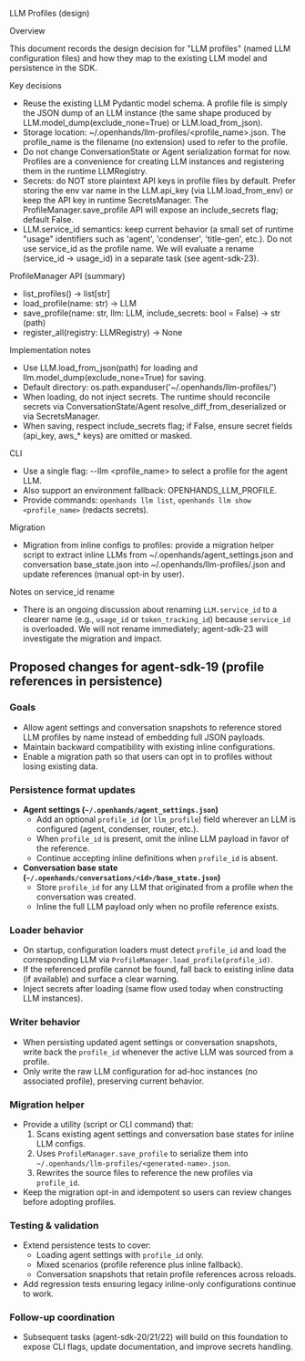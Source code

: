 LLM Profiles (design)

Overview

This document records the design decision for "LLM profiles" (named LLM configuration files) and how they map to the existing LLM model and persistence in the SDK.

Key decisions

- Reuse the existing LLM Pydantic model schema. A profile file is simply the JSON dump of an LLM instance (the same shape produced by LLM.model_dump(exclude_none=True) or LLM.load_from_json).
- Storage location: ~/.openhands/llm-profiles/<profile_name>.json. The profile_name is the filename (no extension) used to refer to the profile.
- Do not change ConversationState or Agent serialization format for now. Profiles are a convenience for creating LLM instances and registering them in the runtime LLMRegistry.
- Secrets: do NOT store plaintext API keys in profile files by default. Prefer storing the env var name in the LLM.api_key (via LLM.load_from_env) or keep the API key in runtime SecretsManager. The ProfileManager.save_profile API will expose an include_secrets flag; default False.
- LLM.service_id semantics: keep current behavior (a small set of runtime "usage" identifiers such as 'agent', 'condenser', 'title-gen', etc.). Do not use service_id as the profile name. We will evaluate a rename (service_id -> usage_id) in a separate task (see agent-sdk-23).

ProfileManager API (summary)

- list_profiles() -> list[str]
- load_profile(name: str) -> LLM
- save_profile(name: str, llm: LLM, include_secrets: bool = False) -> str (path)
- register_all(registry: LLMRegistry) -> None

Implementation notes

- Use LLM.load_from_json(path) for loading and llm.model_dump(exclude_none=True) for saving.
- Default directory: os.path.expanduser('~/.openhands/llm-profiles/')
- When loading, do not inject secrets. The runtime should reconcile secrets via ConversationState/Agent resolve_diff_from_deserialized or via SecretsManager.
- When saving, respect include_secrets flag; if False, ensure secret fields (api_key, aws_* keys) are omitted or masked.

CLI

- Use a single flag: --llm <profile_name> to select a profile for the agent LLM.
- Also support an environment fallback: OPENHANDS_LLM_PROFILE.
- Provide commands: `openhands llm list`, `openhands llm show <profile_name>` (redacts secrets).

Migration

- Migration from inline configs to profiles: provide a migration helper script to extract inline LLMs from ~/.openhands/agent_settings.json and conversation base_state.json into ~/.openhands/llm-profiles/<name>.json and update references (manual opt-in by user).

Notes on service_id rename

- There is an ongoing discussion about renaming `LLM.service_id` to a clearer name (e.g., `usage_id` or `token_tracking_id`) because `service_id` is overloaded. We will not rename immediately; agent-sdk-23 will investigate the migration and impact.


## Proposed changes for agent-sdk-19 (profile references in persistence)

### Goals
- Allow agent settings and conversation snapshots to reference stored LLM profiles by name instead of embedding full JSON payloads.
- Maintain backward compatibility with existing inline configurations.
- Enable a migration path so that users can opt in to profiles without losing existing data.

### Persistence format updates
- **Agent settings (`~/.openhands/agent_settings.json`)**
  - Add an optional `profile_id` (or `llm_profile`) field wherever an LLM is configured (agent, condenser, router, etc.).
  - When `profile_id` is present, omit the inline LLM payload in favor of the reference.
  - Continue accepting inline definitions when `profile_id` is absent.
- **Conversation base state (`~/.openhands/conversations/<id>/base_state.json`)**
  - Store `profile_id` for any LLM that originated from a profile when the conversation was created.
  - Inline the full LLM payload only when no profile reference exists.

### Loader behavior
- On startup, configuration loaders must detect `profile_id` and load the corresponding LLM via `ProfileManager.load_profile(profile_id)`.
- If the referenced profile cannot be found, fall back to existing inline data (if available) and surface a clear warning.
- Inject secrets after loading (same flow used today when constructing LLM instances).

### Writer behavior
- When persisting updated agent settings or conversation snapshots, write back the `profile_id` whenever the active LLM was sourced from a profile.
- Only write the raw LLM configuration for ad-hoc instances (no associated profile), preserving current behavior.

### Migration helper
- Provide a utility (script or CLI command) that:
  1. Scans existing agent settings and conversation base states for inline LLM configs.
  2. Uses `ProfileManager.save_profile` to serialize them into `~/.openhands/llm-profiles/<generated-name>.json`.
  3. Rewrites the source files to reference the new profiles via `profile_id`.
- Keep the migration opt-in and idempotent so users can review changes before adopting profiles.

### Testing & validation
- Extend persistence tests to cover:
  - Loading agent settings with `profile_id` only.
  - Mixed scenarios (profile reference plus inline fallback).
  - Conversation snapshots that retain profile references across reloads.
- Add regression tests ensuring legacy inline-only configurations continue to work.

### Follow-up coordination
- Subsequent tasks (agent-sdk-20/21/22) will build on this foundation to expose CLI flags, update documentation, and improve secrets handling.

